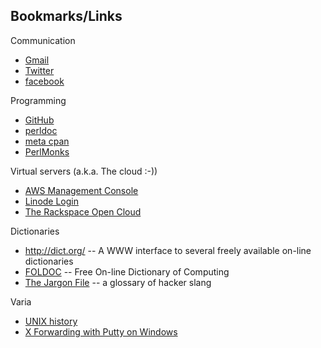 ## Bookmarks/Links

Communication

* [Gmail](https://gmail.com)
* [Twitter](https://twitter.com)
* [facebook](https://www.facebook.com/)

Programming

* [GitHub](https://github.com/)
* [perldoc](http://perldoc.perl.org/)
* [meta cpan](https://metacpan.org/)
* [PerlMonks](http://perlmonks.org/)

Virtual servers (a.k.a. The cloud :-))

* [AWS Management Console](https://console.aws.amazon.com/console/home)
* [Linode Login](https://manager.linode.com/)
* [The Rackspace Open Cloud](https://mycloud.rackspace.com/)

Dictionaries

 * <http://dict.org/> -- A WWW interface to several freely available on-line dictionaries
 * [FOLDOC](http://foldoc.org/) -- Free On-line Dictionary of Computing
 * [The Jargon File](http://www.catb.org/jargon/) -- a glossary of hacker slang

Varia

* [UNIX history](http://www.bell-labs.com/history/unix/)
* [X Forwarding with Putty on Windows](http://www.math.umn.edu/systems_guide/putty_xwin32.html)
